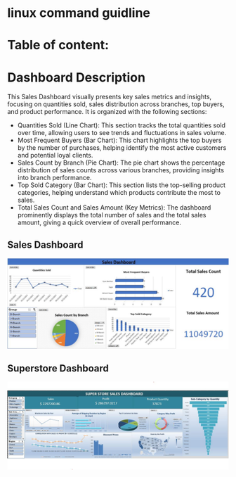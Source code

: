 # linux command guidline

# Table of content:
# Dashboard Description
This Sales Dashboard visually presents key sales metrics and insights, focusing on quantities sold, sales distribution across branches, top buyers, and product performance. It is organized with the following sections:
- Quantities Sold (Line Chart): This section tracks the total quantities sold over time, allowing users to see trends and fluctuations in sales volume.
- Most Frequent Buyers (Bar Chart): This chart highlights the top buyers by the number of purchases, helping identify the most active customers and potential loyal clients.
- Sales Count by Branch (Pie Chart): The pie chart shows the percentage distribution of sales counts across various branches, providing insights into branch performance.
- Top Sold Category (Bar Chart): This section lists the top-selling product categories, helping understand which products contribute the most to sales.
- Total Sales Count and Sales Amount (Key Metrics): The dashboard prominently displays the total number of sales and the total sales amount, giving a quick overview of overall performance.

## Sales Dashboard
![Dashboard](Sales_Dashboard.JPG)

## Superstore Dashboard
![Dashboard](Dashboard1.JPG)



